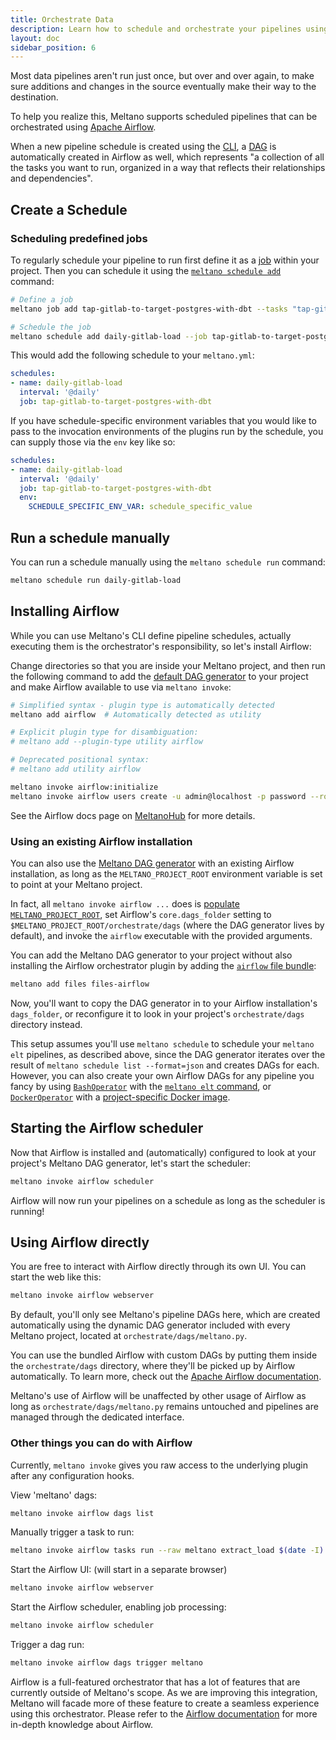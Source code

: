 ```yaml
---
title: Orchestrate Data
description: Learn how to schedule and orchestrate your pipelines using Meltano and Airflow.
layout: doc
sidebar_position: 6
---
```


Most data pipelines aren't run just once, but over and over again, to make sure additions and changes in the source eventually make their way to the destination.

To help you realize this, Meltano supports scheduled pipelines that can be orchestrated using [Apache Airflow](https://airflow.apache.org/).

When a new pipeline schedule is created using the [CLI](/reference/command-line-interface#schedule), a [DAG](https://airflow.apache.org/concepts.html#dags) is automatically created in Airflow as well, which represents "a collection of all the tasks you want to run, organized in a way that reflects their relationships and dependencies".

## Create a Schedule

### Scheduling predefined jobs

To regularly schedule your pipeline to run first define it as a [job](/reference/command-line-interface#job) within your project.
Then you can schedule it using the [`meltano schedule add`](/reference/command-line-interface#schedule) command:

```bash
# Define a job
meltano job add tap-gitlab-to-target-postgres-with-dbt --tasks "tap-gitlab target-postgres dbt-postgres:run"

# Schedule the job
meltano schedule add daily-gitlab-load --job tap-gitlab-to-target-postgres-with-dbt --interval '@daily'
```

This would add the following schedule to your `meltano.yml`:

```yaml
schedules:
- name: daily-gitlab-load
  interval: '@daily'
  job: tap-gitlab-to-target-postgres-with-dbt
```

If you have schedule-specific environment variables that you would like to pass to the invocation environments of the plugins run by the schedule, you can supply those via the `env` key like so:

```yaml
schedules:
- name: daily-gitlab-load
  interval: '@daily'
  job: tap-gitlab-to-target-postgres-with-dbt
  env:
    SCHEDULE_SPECIFIC_ENV_VAR: schedule_specific_value
```

## Run a schedule manually

You can run a schedule manually using the `meltano schedule run` command:

```bash
meltano schedule run daily-gitlab-load
```

## Installing Airflow

While you can use Meltano's CLI define pipeline schedules,
actually executing them is the orchestrator's responsibility, so let's install Airflow:

Change directories so that you are inside your Meltano project,
and then run the following command to add the
[default DAG generator](https://github.com/meltano/files-airflow/blob/main/bundle/orchestrate/dags/meltano.py)
to your project and make Airflow available to use via `meltano invoke`:

```bash
# Simplified syntax - plugin type is automatically detected
meltano add airflow  # Automatically detected as utility

# Explicit plugin type for disambiguation:
# meltano add --plugin-type utility airflow

# Deprecated positional syntax:
# meltano add utility airflow

meltano invoke airflow:initialize
meltano invoke airflow users create -u admin@localhost -p password --role Admin -e admin@localhost -f admin -l admin
```

See the Airflow docs page on [MeltanoHub](https://hub.meltano.com/utilities/airflow) for more details.

### Using an existing Airflow installation

You can also use the [Meltano DAG generator](https://github.com/meltano/files-airflow/blob/main/bundle/orchestrate/dags/meltano.py)
with an existing Airflow installation, as long as the `MELTANO_PROJECT_ROOT` environment variable is set to point at your Meltano project.

In fact, all `meltano invoke airflow ...` does is [populate `MELTANO_PROJECT_ROOT`](/guide/configuration#accessing-from-plugins),
set Airflow's `core.dags_folder` setting to `$MELTANO_PROJECT_ROOT/orchestrate/dags` (where the DAG generator lives by default),
and invoke the `airflow` executable with the provided arguments.

You can add the Meltano DAG generator to your project without also installing the Airflow orchestrator plugin by adding the [`airflow` file bundle](https://github.com/meltano/files-airflow/):

```bash
meltano add files files-airflow
```

Now, you'll want to copy the DAG generator in to your Airflow installation's `dags_folder`,
or reconfigure it to look in your project's `orchestrate/dags` directory instead.

This setup assumes you'll use `meltano schedule` to schedule your `meltano elt`
pipelines, as described above, since the DAG generator iterates over the result of
`meltano schedule list --format=json` and creates DAGs for each.
However, you can also create your own Airflow DAGs for any pipeline you fancy
by using [`BashOperator`](https://airflow.apache.org/docs/apache-airflow/2.10.5/howto/operator/bash.html)
with the [`meltano elt` command](/reference/command-line-interface#elt), or
[`DockerOperator`](https://airflow.apache.org/docs/apache-airflow-providers-docker/4.3.0/_api/airflow/providers/docker/operators/docker/index.html#module-airflow.providers.docker.operators.docker)
with a [project-specific Docker image](/guide/production#containerized-meltano-project).

## Starting the Airflow scheduler

Now that Airflow is installed and (automatically) configured to look at your project's Meltano DAG generator, let's start the scheduler:

```bash
meltano invoke airflow scheduler
```

Airflow will now run your pipelines on a schedule as long as the scheduler is running!

## Using Airflow directly

You are free to interact with Airflow directly through its own UI. You can start the web like this:

```bash
meltano invoke airflow webserver
```

By default, you'll only see Meltano's pipeline DAGs here, which are created automatically using the dynamic DAG generator included with every Meltano project, located at `orchestrate/dags/meltano.py`.

You can use the bundled Airflow with custom DAGs by putting them inside the `orchestrate/dags` directory, where they'll be picked up by Airflow automatically. To learn more, check out the [Apache Airflow documentation](https://airflow.apache.org).

Meltano's use of Airflow will be unaffected by other usage of Airflow as long as `orchestrate/dags/meltano.py` remains untouched and pipelines are managed through the dedicated interface.

### Other things you can do with Airflow

Currently, `meltano invoke` gives you raw access to the underlying plugin after any configuration hooks.

View 'meltano' dags:

```bash
meltano invoke airflow dags list
```

Manually trigger a task to run:

```bash
meltano invoke airflow tasks run --raw meltano extract_load $(date -I)
```

Start the Airflow UI: (will start in a separate browser)

```bash
meltano invoke airflow webserver
```

Start the Airflow scheduler, enabling job processing:

```bash
meltano invoke airflow scheduler
```

Trigger a dag run:

```bash
meltano invoke airflow dags trigger meltano
```

Airflow is a full-featured orchestrator that has a lot of features that are currently outside of Meltano's scope. As we are improving this integration, Meltano will facade more of these feature to create a seamless experience using this orchestrator. Please refer to the [Airflow documentation](https://airflow.apache.org/) for more in-depth knowledge about Airflow.
